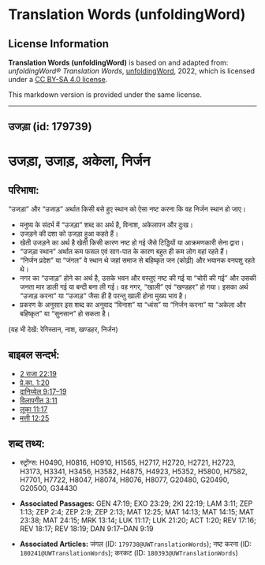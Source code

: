 # Translation Words (unfoldingWord)

## License Information

**Translation Words (unfoldingWord)** is based on and adapted from: _unfoldingWord® Translation Words_, [unfoldingWord](https://unfoldingword.org/utw), 2022, which is licensed under a [CC BY-SA 4.0 license](https://creativecommons.org/licenses/by-sa/4.0/legalcode.en).

This markdown version is provided under the same license.



--------------------------------

## उजड़ा (id: 179739)

उजड़ा, उजाड़, अकेला, निर्जन
==========================

परिभाषा:
--------

“उजड़ा” और “उजाड़” अर्थात किसी बसे हुए स्थान को ऐसा नष्ट करना कि वह निर्जन स्थान हो जाए।

* मनुष्य के संदर्भ में “उजड़ा” शब्द का अर्थ है, विनाश, अकेलापन और दुःख।
* उजड़ने की दशा को उजड़ा हुआ कहते हैं।
* खेती उजड़ने का अर्थ है खेती किसी कारण नष्ट हो गई जैसे टिड्डियों या आक्रमणकारी सेना द्वारा।
* “उजड़ा स्थान” अर्थात कम फसल एवं साग\-पात के कारण बहुत ही कम लोग वहां रहते हैं।
* “निर्जन प्रदेश” या “जंगल” वे स्थान थे जहां समाज से बहिष्कृत जन (कोढ़ी) और भयानक वनपशु रहते थे।
* नगर का “उजाड़” होने का अर्थ है, उसके भवन और वस्तुएं नष्ट की गई या “चोरी की गई” और उसकी जनता मार डाली गई या बन्दी बना ली गई। वह नगर, “खाली” एवं “खण्डहर” हो गया। इसका अर्थ “उजाड़ करना” या “उजाड़” जैसा ही है परन्तु खाली होना मुख्य भाव है।
* प्रकरण के अनुसार इस शब्द का अनुवाद “विनाश” या “ध्वंस” या “निर्जन करना” या “अकेला और बहिष्कृत” या “सुनसान” हो सकता है।

(यह भी देखें: रेगिस्तान, नाश, खण्डहर, निर्जन)

बाइबल सन्दर्भ:
--------------

* [2 राजा 22:19](https://ref.ly/2Kgs0:0)
* [प्रे.का. 1:20](https://ref.ly/Acts1:20)
* [दानिय्येल 9:17–19](https://ref.ly/Dan9:17-Dan9:19)
* [विलापगीत 3:11](https://ref.ly/Lam3:11)
* [लूका 11:17](https://ref.ly/Luke11:17)
* [मत्ती 12:25](https://ref.ly/Matt12:25)

शब्द तथ्य:
----------

* स्ट्रोंग्स: H0490, H0816, H0910, H1565, H2717, H2720, H2721, H2723, H3173, H3341, H3456, H3582, H4875, H4923, H5352, H5800, H7582, H7701, H7722, H8047, H8074, H8076, H8077, G20480, G20490, G20500, G34430

* **Associated Passages:** GEN 47:19; EXO 23:29; 2KI 22:19; LAM 3:11; ZEP 1:13; ZEP 2:4; ZEP 2:9; ZEP 2:13; MAT 12:25; MAT 14:13; MAT 14:15; MAT 23:38; MAT 24:15; MRK 13:14; LUK 11:17; LUK 21:20; ACT 1:20; REV 17:16; REV 18:17; REV 18:19; DAN 9:17–DAN 9:19
* **Associated Articles:** जंगल (ID: `179738@UWTranslationWords`); नष्ट करना (ID: `180241@UWTranslationWords`); करकट (ID: `180393@UWTranslationWords`)

